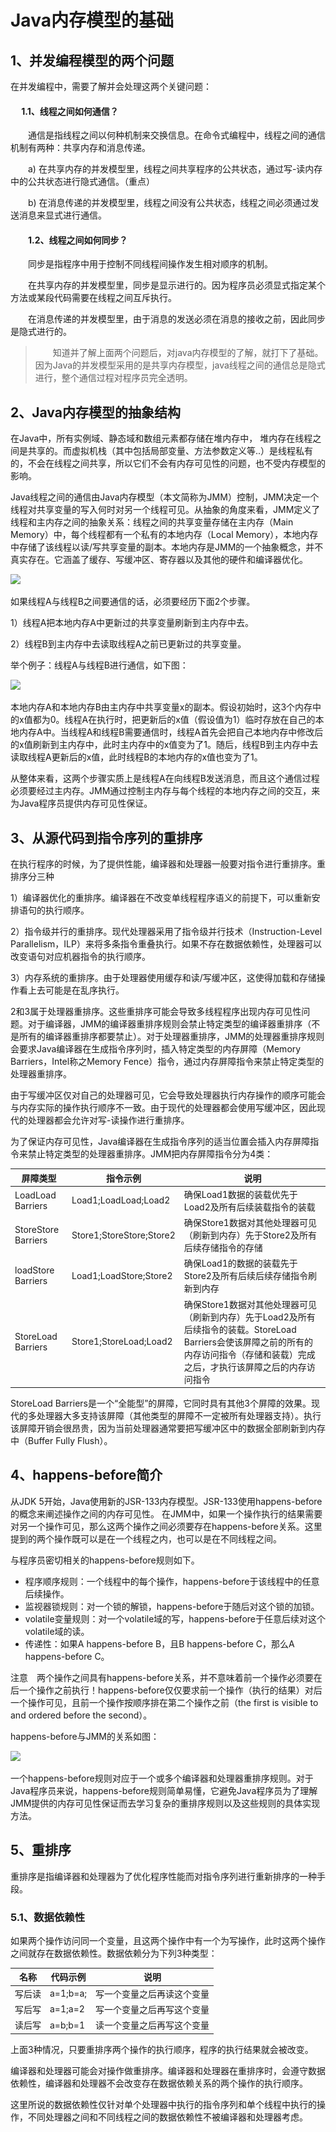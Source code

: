 # Java内存模型的基础

## 1、并发编程模型的两个问题

在并发编程中，需要了解并会处理这两个关键问题：

#### 　  1.1、线程之间如何通信？

　　通信是指线程之间以何种机制来交换信息。在命令式编程中，线程之间的通信机制有两种：共享内存和消息传递。

　　a) 在共享内存的并发模型里，线程之间共享程序的公共状态，通过写-读内存中的公共状态进行隐式通信。（重点）

　　b) 在消息传递的并发模型里，线程之间没有公共状态，线程之间必须通过发送消息来显式进行通信。

#### 　　1.2、线程之间如何同步？

　　同步是指程序中用于控制不同线程间操作发生相对顺序的机制。

　　在共享内存的并发模型里，同步是显示进行的。因为程序员必须显式指定某个方法或某段代码需要在线程之间互斥执行。

　　在消息传递的并发模型里，由于消息的发送必须在消息的接收之前，因此同步是隐式进行的。

> 　　知道并了解上面两个问题后，对java内存模型的了解，就打下了基础。因为Java的并发模型采用的是共享内存模型，java线程之间的通信总是隐式进行，整个通信过程对程序员完全透明。

## 2、Java内存模型的抽象结构

在Java中，所有实例域、静态域和数组元素都存储在堆内存中， 堆内存在线程之间是共享的。而虚拟机栈（其中包括局部变量、方法参数定义等..）是线程私有的，不会在线程之间共享，所以它们不会有内存可见性的问题，也不受内存模型的影响。

Java线程之间的通信由Java内存模型（本文简称为JMM）控制，JMM决定一个线程对共享变量的写入何时对另一个线程可见。从抽象的角度来看，JMM定义了线程和主内存之间的抽象关系：线程之间的共享变量存储在主内存（Main Memory）中，每个线程都有一个私有的本地内存（Local Memory），本地内存中存储了该线程以读/写共享变量的副本。本地内存是JMM的一个抽象概念，并不真实存在。它涵盖了缓存、写缓冲区、寄存器以及其他的硬件和编译器优化。

![](..\..\img\jmm1.png)

如果线程A与线程B之间要通信的话，必须要经历下面2个步骤。

   1）线程A把本地内存A中更新过的共享变量刷新到主内存中去。

   2）线程B到主内存中去读取线程A之前已更新过的共享变量。

举个例子：线程A与线程B进行通信，如下图：

![](..\..\img\jmm2.png)

本地内存A和本地内存B由主内存中共享变量x的副本。假设初始时，这3个内存中的x值都为0。线程A在执行时，把更新后的x值（假设值为1）临时存放在自己的本地内存A中。当线程A和线程B需要通信时，线程A首先会把自己本地内存中修改后的x值刷新到主内存中，此时主内存中的x值变为了1。随后，线程B到主内存中去读取线程A更新后的x值，此时线程B的本地内存的x值也变为了1。

从整体来看，这两个步骤实质上是线程A在向线程B发送消息，而且这个通信过程必须要经过主内存。JMM通过控制主内存与每个线程的本地内存之间的交互，来为Java程序员提供内存可见性保证。

## 3、从源代码到指令序列的重排序

在执行程序的时候，为了提供性能，编译器和处理器一般要对指令进行重排序。重排序分三种

1）编译器优化的重排序。编译器在不改变单线程程序语义的前提下，可以重新安排语句的执行顺序。

2）指令级并行的重排序。现代处理器采用了指令级并行技术（Instruction-Level Parallelism，ILP）来将多条指令重叠执行。如果不存在数据依赖性，处理器可以改变语句对应机器指令的执行顺序。

3）内存系统的重排序。由于处理器使用缓存和读/写缓冲区，这使得加载和存储操作看上去可能是在乱序执行。

2和3属于处理器重排序。这些重排序可能会导致多线程程序出现内存可见性问题。对于编译器，JMM的编译器重排序规则会禁止特定类型的编译器重排序（不是所有的编译器重排序都要禁止）。对于处理器重排序，JMM的处理器重排序规则会要求Java编译器在生成指令序列时，插入特定类型的内存屏障（Memory Barriers，Intel称之Memory Fence）指令，通过内存屏障指令来禁止特定类型的处理器重排序。

由于写缓冲区仅对自己的处理器可见，它会导致处理器执行内存操作的顺序可能会与内存实际的操作执行顺序不一致。由于现代的处理器都会使用写缓冲区，因此现代的处理器都会允许对写-读操作进行重排序。

为了保证内存可见性，Java编译器在生成指令序列的适当位置会插入内存屏障指令来禁止特定类型的处理器重排序。JMM把内存屏障指令分为4类：

| 屏障类型            | 指令示例                 | 说明                                                         |
| ------------------- | ------------------------ | ------------------------------------------------------------ |
| LoadLoad Barriers   | Load1;LoadLoad;Load2     | 确保Load1数据的装载优先于Load2及所有后续装载指令的装载       |
| StoreStore Barriers | Store1;StoreStore;Store2 | 确保Store1数据对其他处理器可见（刷新到内存）先于Store2及所有后续存储指令的存储 |
| loadStore Barriers  | Load1;LoadStore;Store2   | 确保Load1的数据的装载先于Store2及所有后续后续存储指令刷新到内存 |
| StoreLoad Barriers  | Store1;StoreLoad;Load2   | 确保Store1数据对其他处理器可见（刷新到内存）先于Load2及所有后续指令的装载。StoreLoad Barriers会使该屏障之前的所有的内存访问指令（存储和装载）完成之后，才执行该屏障之后的内存访问指令 |

StoreLoad Barriers是一个“全能型”的屏障，它同时具有其他3个屏障的效果。现代的多处理器大多支持该屏障（其他类型的屏障不一定被所有处理器支持）。执行该屏障开销会很昂贵，因为当前处理器通常要把写缓冲区中的数据全部刷新到内存中（Buffer Fully Flush）。

## 4、happens-before简介

从JDK 5开始，Java使用新的JSR-133内存模型。JSR-133使用happens-before的概念来阐述操作之间的内存可见性。
在JMM中，如果一个操作执行的结果需要对另一个操作可见，那么这两个操作之间必须要存在happens-before关系。这里提到的两个操作既可以是在一个线程之内，也可以是在不同线程之间。

与程序员密切相关的happens-before规则如下。

- 程序顺序规则：一个线程中的每个操作，happens-before于该线程中的任意后续操作。
- 监视器锁规则：对一个锁的解锁，happens-before于随后对这个锁的加锁。
- volatile变量规则：对一个volatile域的写，happens-before于任意后续对这个volatile域的读。
- 传递性：如果A happens-before B，且B happens-before C，那么A happens-before C。

注意　两个操作之间具有happens-before关系，并不意味着前一个操作必须要在后一个操作之前执行！happens-before仅仅要求前一个操作（执行的结果）对后一个操作可见，且前一个操作按顺序排在第二个操作之前（the first is visible to and ordered before the second）。

happens-before与JMM的关系如图：

![](..\..\img\happens-before.png)

一个happens-before规则对应于一个或多个编译器和处理器重排序规则。对于Java程序员来说，happens-before规则简单易懂，它避免Java程序员为了理解JMM提供的内存可见性保证而去学习复杂的重排序规则以及这些规则的具体实现方法。

## 5、重排序

重排序是指编译器和处理器为了优化程序性能而对指令序列进行重新排序的一种手段。

### 5.1、数据依赖性

如果两个操作访问同一个变量，且这两个操作中有一个为写操作，此时这两个操作之间就存在数据依赖性。数据依赖分为下列3种类型：

| 名称   | 代码示例 | 说明                       |
| ------ | -------- | -------------------------- |
| 写后读 | a=1;b=a; | 写一个变量之后再读这个变量 |
| 写后写 | a=1;a=2  | 写一个变量之后再写这个变量 |
| 读后写 | a=b;b=1  | 读一个变量之后再写这个变量 |

上面3种情况，只要重排序两个操作的执行顺序，程序的执行结果就会被改变。

编译器和处理器可能会对操作做重排序。编译器和处理器在重排序时，会遵守数据依赖性，编译器和处理器不会改变存在数据依赖关系的两个操作的执行顺序。

这里所说的数据依赖性仅针对单个处理器中执行的指令序列和单个线程中执行的操作，不同处理器之间和不同线程之间的数据依赖性不被编译器和处理器考虑。

